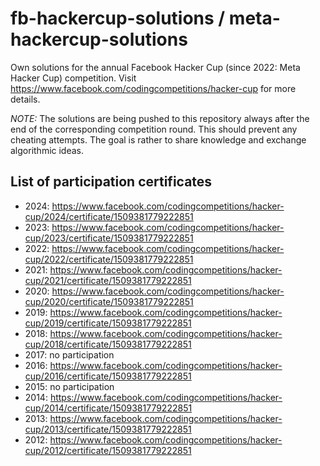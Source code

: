 # fb-hackercup-solutions / meta-hackercup-solutions
Own solutions for the annual Facebook Hacker Cup (since 2022: Meta Hacker Cup) competition. Visit
https://www.facebook.com/codingcompetitions/hacker-cup for more details.

*NOTE:* The solutions are being pushed to this repository always after the end of the corresponding
competition round. This should prevent any cheating attempts. The goal is rather to share knowledge
and exchange algorithmic ideas.

## List of participation certificates
* 2024: https://www.facebook.com/codingcompetitions/hacker-cup/2024/certificate/1509381779222851
* 2023: https://www.facebook.com/codingcompetitions/hacker-cup/2023/certificate/1509381779222851
* 2022: https://www.facebook.com/codingcompetitions/hacker-cup/2022/certificate/1509381779222851
* 2021: https://www.facebook.com/codingcompetitions/hacker-cup/2021/certificate/1509381779222851
* 2020: https://www.facebook.com/codingcompetitions/hacker-cup/2020/certificate/1509381779222851
* 2019: https://www.facebook.com/codingcompetitions/hacker-cup/2019/certificate/1509381779222851
* 2018: https://www.facebook.com/codingcompetitions/hacker-cup/2018/certificate/1509381779222851
* 2017: no participation
* 2016: https://www.facebook.com/codingcompetitions/hacker-cup/2016/certificate/1509381779222851
* 2015: no participation
* 2014: https://www.facebook.com/codingcompetitions/hacker-cup/2014/certificate/1509381779222851
* 2013: https://www.facebook.com/codingcompetitions/hacker-cup/2013/certificate/1509381779222851
* 2012: https://www.facebook.com/codingcompetitions/hacker-cup/2012/certificate/1509381779222851

